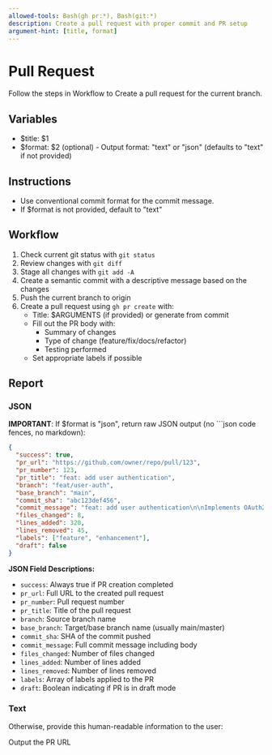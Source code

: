 ```yaml
---
allowed-tools: Bash(gh pr:*), Bash(git:*)
description: Create a pull request with proper commit and PR setup
argument-hint: [title, format]
---
```


# Pull Request

Follow the steps in Workflow to Create a pull request for the current branch.

## Variables

- $title: $1
- $format: $2 (optional) - Output format: "text" or "json" (defaults to "text" if not provided)

## Instructions

- Use conventional commit format for the commit message.
- If $format is not provided, default to "text"

## Workflow

1. Check current git status with `git status`
2. Review changes with `git diff`
3. Stage all changes with `git add -A`
4. Create a semantic commit with a descriptive message based on the changes
5. Push the current branch to origin
6. Create a pull request using `gh pr create` with:
   - Title: $ARGUMENTS (if provided) or generate from commit
   - Fill out the PR body with:
     - Summary of changes
     - Type of change (feature/fix/docs/refactor)
     - Testing performed
   - Set appropriate labels if possible

## Report

### JSON

**IMPORTANT**: If $format is "json", return raw JSON output (no ```json code fences, no markdown):

```json
{
  "success": true,
  "pr_url": "https://github.com/owner/repo/pull/123",
  "pr_number": 123,
  "pr_title": "feat: add user authentication",
  "branch": "feat/user-auth",
  "base_branch": "main",
  "commit_sha": "abc123def456",
  "commit_message": "feat: add user authentication\n\nImplements OAuth2 authentication with GitHub provider.",
  "files_changed": 8,
  "lines_added": 320,
  "lines_removed": 45,
  "labels": ["feature", "enhancement"],
  "draft": false
}
```

**JSON Field Descriptions:**

- `success`: Always true if PR creation completed
- `pr_url`: Full URL to the created pull request
- `pr_number`: Pull request number
- `pr_title`: Title of the pull request
- `branch`: Source branch name
- `base_branch`: Target/base branch name (usually main/master)
- `commit_sha`: SHA of the commit pushed
- `commit_message`: Full commit message including body
- `files_changed`: Number of files changed
- `lines_added`: Number of lines added
- `lines_removed`: Number of lines removed
- `labels`: Array of labels applied to the PR
- `draft`: Boolean indicating if PR is in draft mode

### Text

Otherwise, provide this human-readable information to the user:

Output the PR URL
